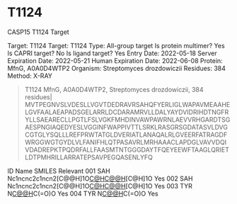 # T1124
CASP15 T1124 Target

Target: T1124
Target:	T1124
Type:	All-group target
Is protein multimer?	Yes
Is CAPRI target?	No
Is ligand target?	Yes
Entry Date:	2022-05-18
Server Expiration Date:	2022-05-21
Human Expiration Date:	2022-06-08
Protein:	MfnG, A0A0D4WTP2
Organism:	Streptomyces drozdowiczii
Residues:	384
Method:	X-RAY

>T1124 MfnG, A0A0D4WTP2, Streptomyces drozdowiczii, 384 residues|
MVTPEGNVSLVDESLLVGVTDEDRAVRSAHQFYERLIGLWAPAVMEAAHELGVFAALAEAPADSGELARRLDCDARAMRVLLDALYAYDVIDRIHDTNGFRYLLSAEARECLLPGTLFSLVGKFMHDINVAWPAWRNLAEVVRHGARDTSGAESPNGIAQEDYESLVGGINFWAPPIVTTLSRKLRASGRSGDATASVLDVGCGTGLYSQLLLREFPRWTATGLDVERIATLANAQALRLGVEERFATRAGDFWRGGWGTGYDLVLFANIFHLQTPASAVRLMRHAAACLAPDGLVAVVDQIVDADREPKTPQDRFALLFAASMTNTGGGDAYTFQEYEEWFTAAGLQRIETLDTPMHRILLARRATEPSAVPEGQASENLYFQ

ID	Name	SMILES	Relevant
001	SAH	Nc1ncnc2c1ncn2[C@@H]1O[C@H](CSCC[C@H](N)C(=O)O)[C@@H](O)[C@H]1O	Yes
002	SAH	Nc1ncnc2c1ncn2[C@@H]1O[C@H](CSCC[C@H](N)C(=O)O)[C@@H](O)[C@H]1O	Yes
003	TYR	N[C@@H](Cc1ccc(O)cc1)C(=O)O	Yes
004	TYR	N[C@@H](Cc1ccc(O)cc1)C(=O)O	Yes

